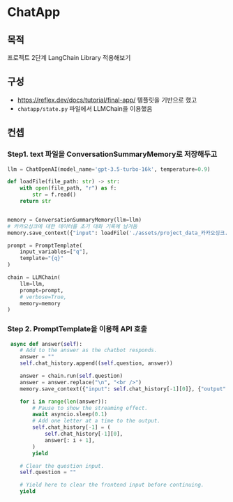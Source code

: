 # ChatApp
## 목적
프로젝트 2단계 LangChain Library 적용해보기

## 구성
- https://reflex.dev/docs/tutorial/final-app/ 템플릿을 기반으로 했고
- `chatapp/state.py` 파일에서 LLMChain을 이용했음

## 컨셉

### Step1. text 파일을 ConversationSummaryMemory로 저장해두고
```python
llm = ChatOpenAI(model_name='gpt-3.5-turbo-16k', temperature=0.9)

def loadFile(file_path: str) -> str:
    with open(file_path, "r") as f:
        str = f.read()
    return str


memory = ConversationSummaryMemory(llm=llm)
# 카카오싱크에 대한 데이터를 초기 대화 기록에 남겨둠
memory.save_context({"input": loadFile('./assets/project_data_카카오싱크.txt')}, {"output": ''})

prompt = PromptTemplate(
    input_variables=["q"],
    template="{q}"
)

chain = LLMChain(
    llm=llm,
    prompt=prompt,
    # verbose=True,
    memory=memory
)
```

### Step 2. PromptTemplate을 이용해 API 호출

```python
 async def answer(self):
    # Add to the answer as the chatbot responds.
    answer = ""
    self.chat_history.append((self.question, answer))

    answer = chain.run(self.question)
    answer = answer.replace("\n", "<br />")
    memory.save_context({"input": self.chat_history[-1][0]}, {"output": answer})

    for i in range(len(answer)):
        # Pause to show the streaming effect.
        await asyncio.sleep(0.1)
        # Add one letter at a time to the output.
        self.chat_history[-1] = (
            self.chat_history[-1][0],
            answer[: i + 1],
        )
        yield

    # Clear the question input.
    self.question = ""

    # Yield here to clear the frontend input before continuing.
    yield
```